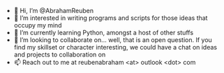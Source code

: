 - 👋 Hi, I’m @AbrahamReuben
- 👀 I’m interested in writing programs and scripts for those ideas that occupy my mind
- 🌱 I’m currently learning Python, amongst a host of other stuffs
- 💞️ I’m looking to collaborate on... well, that is an open question. If you find my skillset or character interesting, we could have a chat on ideas and projects to collaboration on
- 📫 Reach out to me at reubenabraham \<at\> outlook \<dot\> com 

<!---
AbrahamReuben/AbrahamReuben is a ✨ special ✨ repository because its `README.md` (this file) appears on your GitHub profile.
You can click the Preview link to take a look at your changes.
--->
